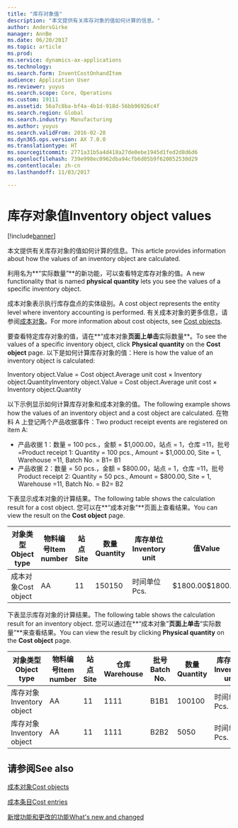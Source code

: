 ```yaml
---
title: "库存对象值"
description: "本文提供有关库存对象的值如何计算的信息。"
author: AndersGirke
manager: AnnBe
ms.date: 06/20/2017
ms.topic: article
ms.prod: 
ms.service: dynamics-ax-applications
ms.technology: 
ms.search.form: InventCostOnhandItem
audience: Application User
ms.reviewer: yuyus
ms.search.scope: Core, Operations
ms.custom: 19111
ms.assetid: 56a7c8ba-bf4a-4b1d-918d-56bb96926c4f
ms.search.region: Global
ms.search.industry: Manufacturing
ms.author: yuyus
ms.search.validFrom: 2016-02-28
ms.dyn365.ops.version: AX 7.0.0
ms.translationtype: HT
ms.sourcegitcommit: 2771a31b5a4d418a27de0ebe1945d1fed2d8d6d6
ms.openlocfilehash: 739e998ec0962dba94cfb6d05b9f620852530d29
ms.contentlocale: zh-cn
ms.lasthandoff: 11/03/2017

---
```


# <a name="inventory-object-values"></a><span data-ttu-id="f607e-103">库存对象值</span><span class="sxs-lookup"><span data-stu-id="f607e-103">Inventory object values</span></span>

[!include[banner](../includes/banner.md)]


<span data-ttu-id="f607e-104">本文提供有关库存对象的值如何计算的信息。</span><span class="sxs-lookup"><span data-stu-id="f607e-104">This article provides information about how the values of an inventory object are calculated.</span></span> 

<span data-ttu-id="f607e-105">利用名为**“实际数量”**的新功能，可以查看特定库存对象的值。</span><span class="sxs-lookup"><span data-stu-id="f607e-105">A new functionality that is named **physical quantity** lets you see the values of a specific inventory object.</span></span> 

<span data-ttu-id="f607e-106">成本对象表示执行库存盘点的实体级别。</span><span class="sxs-lookup"><span data-stu-id="f607e-106">A cost object represents the entity level where inventory accounting is performed.</span></span> <span data-ttu-id="f607e-107">有关成本对象的更多信息，请参阅[成本对象](cost-object.md)。</span><span class="sxs-lookup"><span data-stu-id="f607e-107">For more information about cost objects, see [Cost objects](cost-object.md).</span></span> 

<span data-ttu-id="f607e-108">要查看特定库存对象的值，请在**“成本对象**页面上单击**实际数量**。</span><span class="sxs-lookup"><span data-stu-id="f607e-108">To see the values of a specific inventory object, click **Physical quantity** on the **Cost object** page.</span></span> <span data-ttu-id="f607e-109">以下是如何计算库存对象的值：</span><span class="sxs-lookup"><span data-stu-id="f607e-109">Here is how the value of an inventory object is calculated:</span></span> 

<span data-ttu-id="f607e-110">Inventory object.Value = Cost object.Average unit cost × Inventory object.Quantity</span><span class="sxs-lookup"><span data-stu-id="f607e-110">Inventory object.Value = Cost object.Average unit cost × Inventory object.Quantity</span></span> 

<span data-ttu-id="f607e-111">以下示例显示如何计算库存对象和成本对象的值。</span><span class="sxs-lookup"><span data-stu-id="f607e-111">The following example shows how the values of an inventory object and a cost object are calculated.</span></span> <span data-ttu-id="f607e-112">在物料 A 上登记两个产品收据事件：</span><span class="sxs-lookup"><span data-stu-id="f607e-112">Two product receipt events are registered on item A:</span></span>

-   <span data-ttu-id="f607e-113">产品收据 1：数量 = 100 pcs.，金额 = $1,000.00，站点 = 1，仓库 =11，批号 =</span><span class="sxs-lookup"><span data-stu-id="f607e-113">Product receipt 1: Quantity = 100 pcs., Amount = $1,000.00, Site = 1, Warehouse =11, Batch No.</span></span> <span data-ttu-id="f607e-114">= B1</span><span class="sxs-lookup"><span data-stu-id="f607e-114">= B1</span></span>
-   <span data-ttu-id="f607e-115">产品收据 2：数量 = 50 pcs.，金额 = $800.00，站点 = 1，仓库 =11，批号</span><span class="sxs-lookup"><span data-stu-id="f607e-115">Product receipt 2: Quantity = 50 pcs., Amount = $800.00, Site = 1, Warehouse =11, Batch No.</span></span> <span data-ttu-id="f607e-116">= B2</span><span class="sxs-lookup"><span data-stu-id="f607e-116">= B2</span></span>

<span data-ttu-id="f607e-117">下表显示成本对象的计算结果。</span><span class="sxs-lookup"><span data-stu-id="f607e-117">The following table shows the calculation result for a cost object.</span></span> <span data-ttu-id="f607e-118">您可以在**“成本对象”**页面上查看结果。</span><span class="sxs-lookup"><span data-stu-id="f607e-118">You can view the result on the **Cost object** page.</span></span>

<table style="width:100%;">
<colgroup>
<col width="14%" />
<col width="14%" />
<col width="14%" />
<col width="14%" />
<col width="14%" />
<col width="14%" />
<col width="14%" />
</colgroup>
<thead>
<tr class="header">
<th><span data-ttu-id="f607e-119">对象类型</span><span class="sxs-lookup"><span data-stu-id="f607e-119">Object type</span></span></th>
<th><span data-ttu-id="f607e-120">物料编号</span><span class="sxs-lookup"><span data-stu-id="f607e-120">Item number</span></span></th>
<th><span data-ttu-id="f607e-121">站点</span><span class="sxs-lookup"><span data-stu-id="f607e-121">Site</span></span></th>
<th><span data-ttu-id="f607e-122">数量</span><span class="sxs-lookup"><span data-stu-id="f607e-122">Quantity</span></span></th>
<th><span data-ttu-id="f607e-123">库存单位</span><span class="sxs-lookup"><span data-stu-id="f607e-123">Inventory unit</span></span></th>
<th><span data-ttu-id="f607e-124">值</span><span class="sxs-lookup"><span data-stu-id="f607e-124">Value</span></span></th>
<th><span data-ttu-id="f607e-125">平均单位成本</span><span class="sxs-lookup"><span data-stu-id="f607e-125">Average unit cost</span></span></th>
</tr>
</thead>
<tbody>
<tr class="odd">
<td><span data-ttu-id="f607e-126">成本对象</span><span class="sxs-lookup"><span data-stu-id="f607e-126">Cost object</span></span></td>
<td><span data-ttu-id="f607e-127">A</span><span class="sxs-lookup"><span data-stu-id="f607e-127">A</span></span></td>
<td><span data-ttu-id="f607e-128">1</span><span class="sxs-lookup"><span data-stu-id="f607e-128">1</span></span></td>
<td><span data-ttu-id="f607e-129">150</span><span class="sxs-lookup"><span data-stu-id="f607e-129">150</span></span></td>
<td><span data-ttu-id="f607e-130">时间单位</span><span class="sxs-lookup"><span data-stu-id="f607e-130">Pcs.</span></span></td>
<td><p><span data-ttu-id="f607e-131">$1800.00</span><span class="sxs-lookup"><span data-stu-id="f607e-131">$1800.00</span></span></p></td>
<td><p><span data-ttu-id="f607e-132">$12.00</span><span class="sxs-lookup"><span data-stu-id="f607e-132">$12.00</span></span></p></td>
</tr>
</tbody>
</table>

<span data-ttu-id="f607e-133">下表显示库存对象的计算结果。</span><span class="sxs-lookup"><span data-stu-id="f607e-133">The following table shows the calculation result for an inventory object.</span></span> <span data-ttu-id="f607e-134">您可以通过在**“成本对象”**页面上单击**“实际数量”**来查看结果。</span><span class="sxs-lookup"><span data-stu-id="f607e-134">You can view the result by clicking **Physical quantity** on the **Cost object** page.</span></span>

<table style="width:100%;">
<colgroup>
<col width="11%" />
<col width="11%" />
<col width="11%" />
<col width="11%" />
<col width="11%" />
<col width="11%" />
<col width="11%" />
<col width="11%" />
<col width="11%" />
</colgroup>
<thead>
<tr class="header">
<th><span data-ttu-id="f607e-135">对象类型</span><span class="sxs-lookup"><span data-stu-id="f607e-135">Object type</span></span></th>
<th><span data-ttu-id="f607e-136">物料编号</span><span class="sxs-lookup"><span data-stu-id="f607e-136">Item number</span></span></th>
<th><span data-ttu-id="f607e-137">站点</span><span class="sxs-lookup"><span data-stu-id="f607e-137">Site</span></span></th>
<th><span data-ttu-id="f607e-138">仓库</span><span class="sxs-lookup"><span data-stu-id="f607e-138">Warehouse</span></span></th>
<th><span data-ttu-id="f607e-139">批号</span><span class="sxs-lookup"><span data-stu-id="f607e-139">Batch No.</span></span></th>
<th><span data-ttu-id="f607e-140">数量</span><span class="sxs-lookup"><span data-stu-id="f607e-140">Quantity</span></span></th>
<th><span data-ttu-id="f607e-141">库存单位</span><span class="sxs-lookup"><span data-stu-id="f607e-141">Inventory unit</span></span></th>
<th><span data-ttu-id="f607e-142">值</span><span class="sxs-lookup"><span data-stu-id="f607e-142">Value</span></span></th>
<th><span data-ttu-id="f607e-143">平均单位成本</span><span class="sxs-lookup"><span data-stu-id="f607e-143">Average unit cost</span></span></th>
</tr>
</thead>
<tbody>
<tr class="odd">
<td><span data-ttu-id="f607e-144">库存对象</span><span class="sxs-lookup"><span data-stu-id="f607e-144">Inventory object</span></span></td>
<td><span data-ttu-id="f607e-145">A</span><span class="sxs-lookup"><span data-stu-id="f607e-145">A</span></span></td>
<td><span data-ttu-id="f607e-146">1</span><span class="sxs-lookup"><span data-stu-id="f607e-146">1</span></span></td>
<td><span data-ttu-id="f607e-147">11</span><span class="sxs-lookup"><span data-stu-id="f607e-147">11</span></span></td>
<td><span data-ttu-id="f607e-148">B1</span><span class="sxs-lookup"><span data-stu-id="f607e-148">B1</span></span></td>
<td><span data-ttu-id="f607e-149">100</span><span class="sxs-lookup"><span data-stu-id="f607e-149">100</span></span></td>
<td><span data-ttu-id="f607e-150">时间单位</span><span class="sxs-lookup"><span data-stu-id="f607e-150">Pcs.</span></span></td>
<td><p><span data-ttu-id="f607e-151">$1200.00</span><span class="sxs-lookup"><span data-stu-id="f607e-151">$1200.00</span></span></p></td>
<td><p><span data-ttu-id="f607e-152">$12.00</span><span class="sxs-lookup"><span data-stu-id="f607e-152">$12.00</span></span></p></td>
</tr>
<tr class="even">
<td><span data-ttu-id="f607e-153">库存对象</span><span class="sxs-lookup"><span data-stu-id="f607e-153">Inventory object</span></span></td>
<td><span data-ttu-id="f607e-154">A</span><span class="sxs-lookup"><span data-stu-id="f607e-154">A</span></span></td>
<td><span data-ttu-id="f607e-155">1</span><span class="sxs-lookup"><span data-stu-id="f607e-155">1</span></span></td>
<td><span data-ttu-id="f607e-156">11</span><span class="sxs-lookup"><span data-stu-id="f607e-156">11</span></span></td>
<td><span data-ttu-id="f607e-157">B2</span><span class="sxs-lookup"><span data-stu-id="f607e-157">B2</span></span></td>
<td><span data-ttu-id="f607e-158">50</span><span class="sxs-lookup"><span data-stu-id="f607e-158">50</span></span></td>
<td><span data-ttu-id="f607e-159">时间单位</span><span class="sxs-lookup"><span data-stu-id="f607e-159">Pcs.</span></span></td>
<td><p><span data-ttu-id="f607e-160">$600.00</span><span class="sxs-lookup"><span data-stu-id="f607e-160">$600.00</span></span></p></td>
<td><p><span data-ttu-id="f607e-161">$12.00</span><span class="sxs-lookup"><span data-stu-id="f607e-161">$12.00</span></span></p></td>
</tr>
</tbody>
</table>



<a name="see-also"></a><span data-ttu-id="f607e-162">请参阅</span><span class="sxs-lookup"><span data-stu-id="f607e-162">See also</span></span>
--------

[<span data-ttu-id="f607e-163">成本对象</span><span class="sxs-lookup"><span data-stu-id="f607e-163">Cost objects</span></span>](cost-object.md)

[<span data-ttu-id="f607e-164">成本条目</span><span class="sxs-lookup"><span data-stu-id="f607e-164">Cost entries</span></span>](cost-entries.md)

[<span data-ttu-id="f607e-165">新增功能和更改的功能</span><span class="sxs-lookup"><span data-stu-id="f607e-165">What's new and changed</span></span>](../../fin-and-ops/get-started/whats-new-changed.md)




